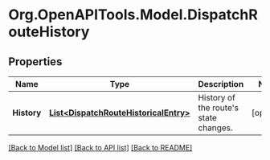 # Org.OpenAPITools.Model.DispatchRouteHistory
## Properties

Name | Type | Description | Notes
------------ | ------------- | ------------- | -------------
**History** | [**List&lt;DispatchRouteHistoricalEntry&gt;**](DispatchRouteHistoricalEntry.md) | History of the route&#39;s state changes. | [optional] 

[[Back to Model list]](../README.md#documentation-for-models) [[Back to API list]](../README.md#documentation-for-api-endpoints) [[Back to README]](../README.md)

